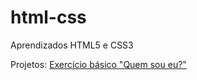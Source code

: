 # html-css
 Aprendizados HTML5 e CSS3

Projetos: <a href='https://lucasnogueiira.github.io/html-css/desafios/desafio01/index.html'>Exercício básico "Quem sou eu?"</a>